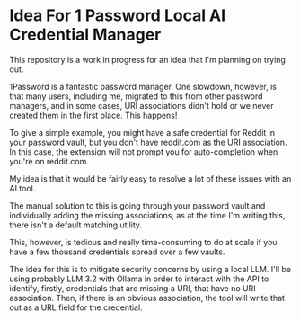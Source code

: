 # Idea For 1 Password Local AI Credential Manager

This repository is a work in progress for an idea that I'm planning on trying out. 

1Password is a fantastic password manager. One slowdown, however, is that many users, including me, migrated to this from other password managers, and in some cases, URI associations didn't hold or we never created them in the first place. This happens!

To give a simple example, you might have a safe credential for Reddit in your password vault, but you don't have reddit.com as the URI association. In this case, the extension will not prompt you for auto-completion when you're on reddit.com. 

My idea is that it would be fairly easy to resolve a lot of these issues with an AI tool.

The manual solution to this is going through your password vault and individually adding the missing associations, as at the time I'm writing this, there isn't a default matching utility. 

This, however, is tedious and really time-consuming to do at scale if you have a few thousand credentials spread over a few vaults. 

The idea for this is to mitigate security concerns by using a local LLM. I'll be using probably LLM 3.2 with Ollama in order to interact with the API to identify, firstly, credentials that are missing a URI, that have no URI association. Then, if there is an obvious association, the tool will write that out as a URL field for the credential.